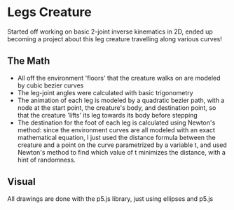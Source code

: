 # Legs Creature
Started off working on basic 2-joint inverse kinematics in 2D, ended up becoming a project about this leg creature travelling along various curves!

## The Math
- All off the environment 'floors' that the creature walks on are modeled by cubic bezier curves
- The leg-joint angles were calculated with basic trigonometry 
- The animation of each leg is modeled by a quadratic bezier path, with a node at the start point, the creature's body, and destination point, so that the creature 'lifts' its leg towards its body before stepping
- The destination for the foot of each leg is calculated using Newton's method: since the environment curves are all modeled with an exact mathematical equation, I just used the distance formula between the creature and a point on the curve parametrized by a variable t, and used Newton's method to find which value of t minimizes the distance, with a hint of randomness.

## Visual
All drawings are done with the p5.js library, just using ellipses and p5.js

